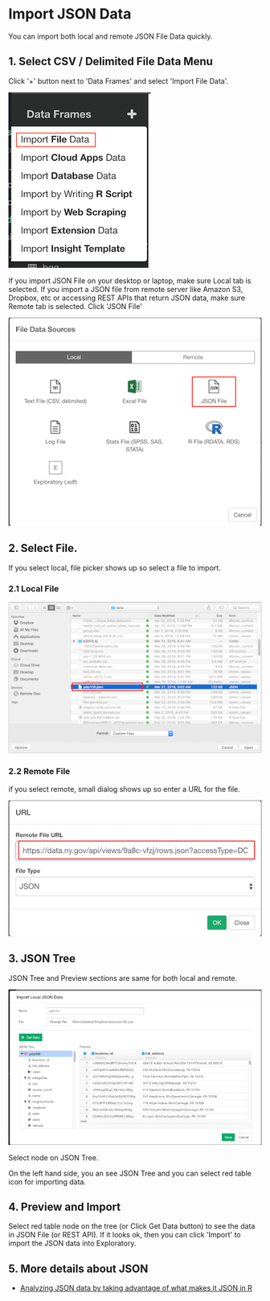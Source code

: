 # Import JSON Data

You can import both local and remote JSON File Data quickly.

## 1. Select CSV / Delimited File Data Menu

Click '+' button next to 'Data Frames' and select 'Import File Data'.

![](images/import-file-data.png)

If you import JSON File on your desktop or laptop, make sure Local tab is selected. If you import a JSON file from remote server like Amazon S3, Dropbox, etc or accessing REST APIs that return JSON data, make sure Remote tab is selected. Click 'JSON File'

![](images/json-select.png)

## 2. Select File.
If you select local, file picker shows up so select a file to import.
### 2.1 Local File

![](images/local-file-picker-json.png)

### 2.2 Remote File
if you select remote, small dialog shows up so enter a URL for the file.

![](images/import-remote-json-url.png)


## 3. JSON Tree

JSON Tree and Preview sections are same for both local and remote.

![](images/import-json-dialog.png)

Select node on JSON Tree.

On the left hand side, you an see JSON Tree and you can select red table icon for importing data.


## 4. Preview and Import

Select red table node on the tree (or Click Get Data button) to see the data in JSON File (or REST API). If it looks ok, then you can click 'Import' to import the JSON data into Exploratory.

## 5. More details about JSON

* [Analyzing JSON data by taking advantage of what makes it JSON in R](https://blog.exploratory.io/analyzing-json-data-by-taking-advantage-of-the-structure-in-r-1e0508e30117)

